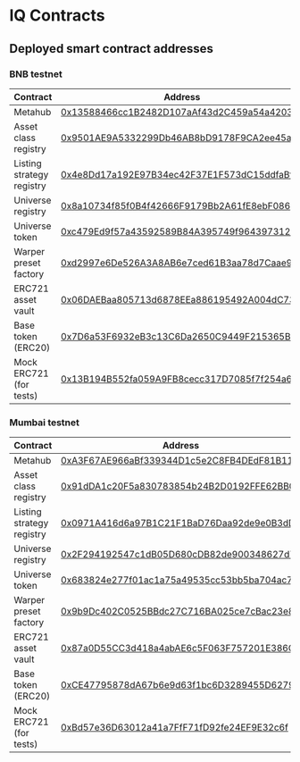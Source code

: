 # IQ Contracts

## Deployed smart contract addresses

### BNB testnet

| Contract                  | Address                                                                                                                         |
| ------------------------- | ------------------------------------------------------------------------------------------------------------------------------- |
| Metahub                   | [0x13588466cc1B2482D107aAf43d2C459a54a4203C](https://mumbai.polygonscan.com/address/0x13588466cc1B2482D107aAf43d2C459a54a4203C) |
| Asset class registry      | [0x9501AE9A5332299Db46AB8bD9178F9CA2ee45a0B](https://mumbai.polygonscan.com/address/0x9501AE9A5332299Db46AB8bD9178F9CA2ee45a0B) |
| Listing strategy registry | [0x4e8Dd17a192E97B34ec42F37E1F573dC15ddfaBf](https://mumbai.polygonscan.com/address/0x4e8Dd17a192E97B34ec42F37E1F573dC15ddfaBf) |
| Universe registry         | [0x8a10734f85f0B4f42666F9179Bb2A61fE8ebF086](https://mumbai.polygonscan.com/address/0x8a10734f85f0B4f42666F9179Bb2A61fE8ebF086) |
| Universe token            | [0xc479Ed9f57a43592589B84A395749f964397312e](https://mumbai.polygonscan.com/address/0xc479Ed9f57a43592589B84A395749f964397312e) |
| Warper preset factory     | [0xd2997e6De526A3A8AB6e7ced61B3aa78d7Caae99](https://mumbai.polygonscan.com/address/0xd2997e6De526A3A8AB6e7ced61B3aa78d7Caae99) |
| ERC721 asset vault        | [0x06DAEBaa805713d6878EEa886195492A004dC734](https://mumbai.polygonscan.com/address/0x06DAEBaa805713d6878EEa886195492A004dC734) |
| Base token (ERC20)        | [0x7D6a53F6932eB3c13C6Da2650C9449F215365BA9](https://mumbai.polygonscan.com/address/0x7D6a53F6932eB3c13C6Da2650C9449F215365BA9) |
| Mock ERC721 (for tests)   | [0x13B194B552fa059A9FB8cecc317D7085f7f254a6](https://mumbai.polygonscan.com/address/0x13B194B552fa059A9FB8cecc317D7085f7f254a6) |

### Mumbai testnet

| Contract                  | Address                                                                                                                         |
| ------------------------- | ------------------------------------------------------------------------------------------------------------------------------- |
| Metahub                   | [0xA3F67AE966aBf339344D1c5e2C8FB4DEdF81B111](https://mumbai.polygonscan.com/address/0xA3F67AE966aBf339344D1c5e2C8FB4DEdF81B111) |
| Asset class registry      | [0x91dDA1c20F5a830783854b24B2D0192FFE62BB04](https://mumbai.polygonscan.com/address/0x91dDA1c20F5a830783854b24B2D0192FFE62BB04) |
| Listing strategy registry | [0x0971A416d6a97B1C21F1BaD76Daa92de9e0B3dDE](https://mumbai.polygonscan.com/address/0x0971A416d6a97B1C21F1BaD76Daa92de9e0B3dDE) |
| Universe registry         | [0x2F294192547c1dB05D680cDB82de900348627d7E](https://mumbai.polygonscan.com/address/0x2F294192547c1dB05D680cDB82de900348627d7E) |
| Universe token            | [0x683824e277f01ac1a75a49535cc53bb5ba704ac7](https://mumbai.polygonscan.com/address/0x683824e277f01ac1a75a49535cc53bb5ba704ac7) |
| Warper preset factory     | [0x9b9Dc402C0525BBdc27C716BA025ce7cBac23e82](https://mumbai.polygonscan.com/address/0x9b9Dc402C0525BBdc27C716BA025ce7cBac23e82) |
| ERC721 asset vault        | [0x87a0D55CC3d418a4abAE6c5F063F757201E386Ce](https://mumbai.polygonscan.com/address/0x87a0D55CC3d418a4abAE6c5F063F757201E386Ce) |
| Base token (ERC20)        | [0xCE47795878dA67b6e9d63f1bc6D3289455D62792](https://mumbai.polygonscan.com/address/0xCE47795878dA67b6e9d63f1bc6D3289455D62792) |
| Mock ERC721 (for tests)   | [0xBd57e36D63012a41a7FfF71fD92fe24EF9E32c6f](https://mumbai.polygonscan.com/address/0xBd57e36D63012a41a7FfF71fD92fe24EF9E32c6f) |

